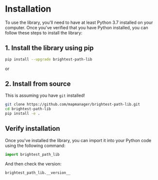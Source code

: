 # Installation

To use the library, you'll need to have at least Python 3.7 installed on your computer. Once you've verified that you have Python installed, you can follow these steps to install the library:

## 1. Install the library using pip

```sh
pip install --upgrade brightest-path-lib
```

or

## 2. Install from source

This is assuming you have `git` installed!

```sh
git clone https://github.com/mapmanager/brightest-path-lib.git
cd brightest-path-lib
pip install -e .
```

## Verify installation

Once you've installed the library, you can import it into your Python code using the following command:

```python
import brightest_path_lib
```

And then check the version:

```python
brightest_path_lib.__version__
```
